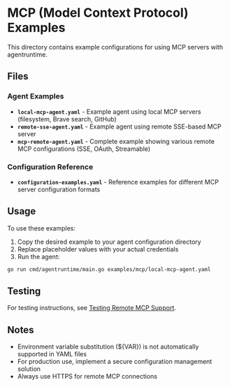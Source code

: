 # MCP (Model Context Protocol) Examples

This directory contains example configurations for using MCP servers with agentruntime.

## Files

### Agent Examples

- **`local-mcp-agent.yaml`** - Example agent using local MCP servers (filesystem, Brave search, GitHub)
- **`remote-sse-agent.yaml`** - Example agent using remote SSE-based MCP server
- **`mcp-remote-agent.yaml`** - Complete example showing various remote MCP configurations (SSE, OAuth, Streamable)

### Configuration Reference

- **`configuration-examples.yaml`** - Reference examples for different MCP server configuration formats

## Usage

To use these examples:

1. Copy the desired example to your agent configuration directory
2. Replace placeholder values with your actual credentials
3. Run the agent:

```bash
go run cmd/agentruntime/main.go examples/mcp/local-mcp-agent.yaml
```

## Testing

For testing instructions, see [Testing Remote MCP Support](../../docs/testing-remote-mcp.md).

## Notes

- Environment variable substitution (${VAR}) is not automatically supported in YAML files
- For production use, implement a secure configuration management solution
- Always use HTTPS for remote MCP connections
